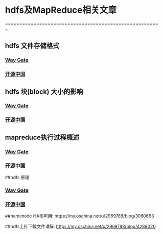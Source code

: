 # hdfs及MapReduce相关文章    
=======================================================    
## hdfs 文件存储格式  
### [Way Gate](/hdfs/fileAndStore.md)      
### [开源中国](https://my.oschina.net/u/2969788/blog/2875351)    

## hdfs 块(block) 大小的影响 
### [Way Gate](/hdfs/block.md)      
### [开源中国](https://my.oschina.net/u/2969788/blog/2873733)   

## mapreduce执行过程概述
### [Way Gate](/hdfs/mapReduce.md)      
### [开源中国](https://my.oschina.net/u/2969788/blog/874649)   
  
##hdfs 原理
### [Way Gate](/hdfs/hdfsDetail.md)      
### [开源中国](https://my.oschina.net/u/2969788/blog/869403 )   
  
##namenode HA高可用: https://my.oschina.net/u/2969788/blog/3060663 
 
##hdfs上传下载文件详解: https://my.oschina.net/u/2969788/blog/4289020 
